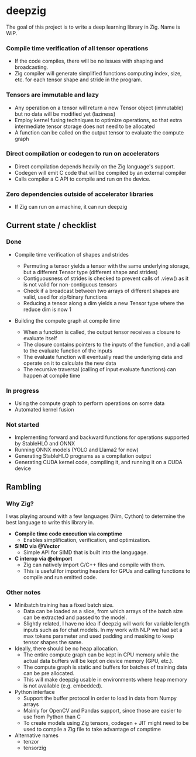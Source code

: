 # deepzig

The goal of this project is to write a deep learning library in Zig. Name is WIP. 

### Compile time verification of all tensor operations
- If the code compiles, there will be no issues with shaping and broadcasting.
- Zig compiler will generate simplified functions computing index, size, etc. for each tensor shape and stride in the program.

### Tensors are immutable and lazy 
- Any operation on a tensor will return a new Tensor object (immutable) but no data will be modified yet (laziness)
- Employ kernel fusing techniques to optimize operations, so that extra intermediate tensor storage does not need to be allocated
- A function can be called on the output tensor to evaluate the compute graph

###  Direct compilation or codegen to run on accelerators
- Direct compilation depends heavily on the Zig language's support. 
- Codegen will emit C code that will be compiled by an external compiler
- Calls compiler a C API to compile and run on the device.

### Zero dependencies outside of accelerator libraries
- If Zig can run on a machine, it can run deepzig

## Current state / checklist

### Done

- Compile time verification of shapes and strides
    - Permuting a tensor yields a tensor with the same underlying storage, but a different Tensor type (different shape and strides)
    - Contiguousness of strides is checked to prevent calls of .view() as it is not valid for non-contiguous tensors
    - Check if a broadcast between two arrays of different shapes are valid, used for zip/binary functions
    - Reducing a tensor along a dim yields a new Tensor type where the reduce dim is now 1

- Building the compute graph at compile time
    - When a function is called, the output tensor receives a closure to evaluate itself
    - The closure contains pointers to the inputs of the function, and a call to the evaluate function of the inputs
    - The evaluate function will eventually read the underlying data and operate on it to calculate the new data
    - The recursive traversal (calling of input evaluate functions) can happen at compile time

### In progress
- Using the compute graph to perform operations on some data
- Automated kernel fusion
 

### Not started
- Implementing forward and backward functions for operations supported by StableHLO and ONNX
- Running ONNX models (YOLO and Llama2 for now)
- Generating StableHLO programs as a compilation output
- Generating CUDA kernel code, compiling it, and running it on a CUDA device

## Rambling

### Why Zig?

I was playing around with a few languages (Nim, Cython) to determine the best language to write this library in. 

- **Compile time code execution via comptime** 
    - Enables simplification, verification, and optimization.
- **SIMD via @Vector**
    - Simple API for SIMD that is built into the langugage. 
- **C interop via @cImport** 
    - Zig can natively import C/C++ files and compile with them. 
    - This is useful for importing headers for GPUs and calling functions to compile and run emitted code.

### Other notes

- Minibatch training has a fixed batch size.
    - Data can be loaded as a slice, from which arrays of the batch size can be extracted and passed to the model. 
    - Slightly related, I have no idea if deepzig will work for variable length inputs such as for chat models. In my work with NLP we had set a max tokens parameter and used padding and masking to keep tensor shapes the same. 
- Ideally, there should be no heap allocation. 
    - The entire compute graph can be kept in CPU memory while the actual data buffers will be kept on device memory (GPU, etc.). 
    - The compute graph is static and buffers for batches of training data can be pre allocated. 
    - This will make deepzig usable in environments where heap memory is not available (e.g. embedded).
- Python interface
    - Support the buffer protocol in order to load in data from Numpy arrays
    - Mainly for OpenCV and Pandas support, since those are easier to use from Python than C
    - To create models using Zig tensors, codegen + JIT might need to be used to compile a Zig file to take advantage of comptime
- Alternative names
    - tenzor
    - tensorzig